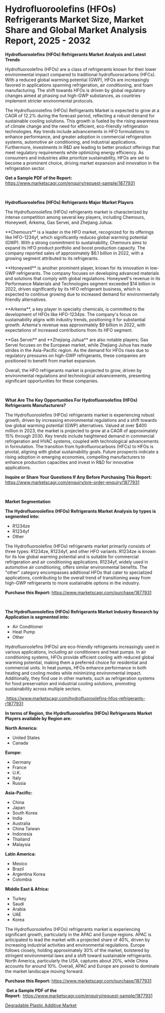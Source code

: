 <p><h1>Hydrofluoroolefins (HFOs) Refrigerants Market Size, Market Share and Global Market Analysis Report, 2025 - 2032</h1></p><p><strong>Hydrofluoroolefins (HFOs) Refrigerants Market Analysis and Latest Trends</strong></p>
<p><p>Hydrofluoroolefins (HFOs) are a class of refrigerants known for their lower environmental impact compared to traditional hydrofluorocarbons (HFCs). With a reduced global warming potential (GWP), HFOs are increasingly favored in applications spanning refrigeration, air conditioning, and foam manufacturing. The shift towards HFOs is driven by global regulatory changes aimed at phasing out high-GWP substances, as countries implement stricter environmental protocols.</p><p>The Hydrofluoroolefins (HFOs) Refrigerants Market is expected to grow at a CAGR of 12.2% during the forecast period, reflecting a robust demand for sustainable cooling solutions. This growth is fueled by the rising awareness of climate change and the need for efficient, eco-friendly refrigeration technologies. Key trends include advancements in HFO formulations to enhance performance, and greater adoption in commercial refrigeration systems, automotive air conditioning, and industrial applications. Furthermore, investments in R&D are leading to better product offerings that meet regulatory requirements while optimizing energy efficiency. As consumers and industries alike prioritize sustainability, HFOs are set to become a prominent choice, driving market expansion and innovation in the refrigeration sector.</p></p>
<p><strong>Get a Sample PDF of the Report:&nbsp;</strong> <a href="https://www.marketscagr.com/enquiry/request-sample/1877931?utm_campaign=2631&utm_medium=2&utm_source=Github&utm_content=ia&utm_term=03042025&utm_id=hydrofluoroolefins-hfos-refrigerants">https://www.marketscagr.com/enquiry/request-sample/1877931</a></p>
<p>&nbsp;</p>
<p><strong>Hydrofluoroolefins (HFOs) Refrigerants Major Market Players</strong></p>
<p><p>The Hydrofluoroolefins (HFOs) refrigerants market is characterized by intense competition among several key players, including Chemours, Honeywell, Arkema, Gas Servei, and Zhejiang Juhua. </p><p>**Chemours** is a leader in the HFO market, recognized for its offerings like HFO-1234yf, which significantly reduces global warming potential (GWP). With a strong commitment to sustainability, Chemours aims to expand its HFO product portfolio and boost production capacity. The company reported sales of approximately $6.1 billion in 2022, with a growing segment attributed to its refrigerants.</p><p>**Honeywell** is another prominent player, known for its innovation in low-GWP refrigerants. The company focuses on developing advanced materials and solutions that comply with global regulations. Honeywell's revenue in its Performance Materials and Technologies segment exceeded $14 billion in 2022, driven significantly by its HFO refrigerant business, which is expected to continue growing due to increased demand for environmentally friendly alternatives.</p><p>**Arkema**, a key player in specialty chemicals, is committed to the development of HFOs like HFO-1234ze. The company's focus on sustainability aligns with industry trends, positioning it for substantial growth. Arkema's revenue was approximately $9 billion in 2022, with expectations of increased contributions from its HFO segment.</p><p>**Gas Servei** and **Zhejiang Juhua** are also notable players; Gas Servei focuses on the European market, while Zhejiang Juhua has made strides in the Asia-Pacific region. As the demand for HFOs rises due to regulatory pressures on high-GWP refrigerants, these companies are positioned to benefit from market expansion.</p><p>Overall, the HFO refrigerants market is projected to grow, driven by environmental regulations and technological advancements, presenting significant opportunities for these companies.</p></p>
<p>&nbsp;</p>
<p><strong>What Are The Key Opportunities For Hydrofluoroolefins (HFOs) Refrigerants Manufacturers?</strong></p>
<p><p>The Hydrofluoroolefins (HFOs) refrigerants market is experiencing robust growth, driven by increasing environmental regulations and a shift towards low global warming potential (GWP) alternatives. Valued at over $400 million in 2023, the market is projected to grow at a CAGR of approximately 15% through 2030. Key trends include heightened demand in commercial refrigeration and HVAC systems, coupled with technological advancements in formulation. The transition from hydrofluorocarbons (HFCs) to HFOs is pivotal, aligning with global sustainability goals. Future prospects indicate a rising adoption in emerging economies, compelling manufacturers to enhance production capacities and invest in R&D for innovative applications.</p></p>
<p><strong>Inquire or Share Your Questions If Any Before Purchasing This Report:</strong> <a href="https://www.marketscagr.com/enquiry/pre-order-enquiry/1877931?utm_campaign=2631&utm_medium=2&utm_source=Github&utm_content=ia&utm_term=03042025&utm_id=hydrofluoroolefins-hfos-refrigerants">https://www.marketscagr.com/enquiry/pre-order-enquiry/1877931</a></p>
<p>&nbsp;</p>
<p><strong>Market Segmentation</strong></p>
<p><strong>The Hydrofluoroolefins (HFOs) Refrigerants Market Analysis by types is segmented into:</strong></p>
<p><ul><li>R1234ze</li><li>R1234yf</li><li>Other</li></ul></p>
<p><p>The Hydrofluoroolefins (HFOs) refrigerants market primarily consists of three types: R1234ze, R1234yf, and other HFO variants. R1234ze is known for its low global warming potential and is suitable for commercial refrigeration and air conditioning applications. R1234yf, widely used in automotive air conditioning, offers similar environmental benefits. The "other" category encompasses additional HFOs that cater to specialized applications, contributing to the overall trend of transitioning away from high-GWP refrigerants to more sustainable options in the industry.</p></p>
<p><strong>Purchase this Report:&nbsp;</strong><a href="https://www.marketscagr.com/purchase/1877931?utm_campaign=2631&utm_medium=2&utm_source=Github&utm_content=ia&utm_term=03042025&utm_id=hydrofluoroolefins-hfos-refrigerants">https://www.marketscagr.com/purchase/1877931</a></p>
<p>&nbsp;</p>
<p><strong>The Hydrofluoroolefins (HFOs) Refrigerants Market Industry Research by Application is segmented into:</strong></p>
<p><ul><li>Air Conditioner</li><li>Heat Pump</li><li>Other</li></ul></p>
<p><p>Hydrofluoroolefins (HFOs) are eco-friendly refrigerants increasingly used in various applications, including air conditioners and heat pumps. In air conditioning systems, HFOs provide efficient cooling with reduced global warming potential, making them a preferred choice for residential and commercial units. In heat pumps, HFOs enhance performance in both heating and cooling modes while minimizing environmental impact. Additionally, they find use in other markets, such as refrigeration systems for food preservation and industrial cooling solutions, promoting sustainability across multiple sectors.</p></p>
<p><a href="https://www.marketscagr.com/hydrofluoroolefins-hfos-refrigerants-r1877931?utm_campaign=2631&utm_medium=2&utm_source=Github&utm_content=ia&utm_term=03042025&utm_id=hydrofluoroolefins-hfos-refrigerants">&nbsp;https://www.marketscagr.com/hydrofluoroolefins-hfos-refrigerants-r1877931</a></p>
<p><strong>In terms of Region, the Hydrofluoroolefins (HFOs) Refrigerants Market Players available by Region are:</strong></p>
<p>
    <p> <strong> North America: </strong>
        <ul>
            <li>United States</li>
            <li>Canada</li>
        </ul>
        </p> 
    <p> <strong> Europe: </strong>
        <ul>
            <li>Germany</li>
            <li>France</li>
            <li>U.K.</li>
            <li>Italy</li>
            <li>Russia</li>
        </ul>
        </p> 
    <p> <strong> Asia-Pacific: </strong>
        <ul>
            <li>China</li>
            <li>Japan</li>
            <li>South Korea</li>
            <li>India</li>
            <li>Australia</li>
            <li>China Taiwan</li>
            <li>Indonesia</li>
            <li>Thailand</li>
            <li>Malaysia</li>
        </ul>
        </p> 
    <p> <strong> Latin America: </strong>
        <ul>
            <li>Mexico</li>
            <li>Brazil</li>
            <li>Argentina Korea</li>
            <li>Colombia</li>
        </ul>
        </p> 
    <p> <strong> Middle East & Africa: </strong>
        <ul>
            <li>Turkey</li>
            <li>Saudi</li>
            <li>Arabia</li>
            <li>UAE</li>
            <li>Korea</li>
        </ul>
    </p>
    </p>
<p><p>The Hydrofluoroolefins (HFOs) refrigerants market is experiencing significant growth, particularly in the APAC and Europe regions. APAC is anticipated to lead the market with a projected share of 40%, driven by increasing industrial activities and environmental regulations. Europe follows closely, holding approximately 30% of the market, bolstered by stringent environmental laws and a shift toward sustainable refrigerants. North America, particularly the USA, captures about 20%, while China accounts for around 10%. Overall, APAC and Europe are poised to dominate the market landscape moving forward.</p></p>
<p><strong>Purchase this Report: </strong><a href="https://www.marketscagr.com/purchase/1877931?utm_campaign=2631&utm_medium=2&utm_source=Github&utm_content=ia&utm_term=03042025&utm_id=hydrofluoroolefins-hfos-refrigerants">https://www.marketscagr.com/purchase/1877931</a></p>
<p>&nbsp;<strong>Get a Sample PDF of the Report:&nbsp;&nbsp;</strong><a href="https://www.marketscagr.com/enquiry/request-sample/1877931?utm_campaign=2631&utm_medium=2&utm_source=Github&utm_content=ia&utm_term=03042025&utm_id=hydrofluoroolefins-hfos-refrigerants">https://www.marketscagr.com/enquiry/request-sample/1877931</a></p>
<p><strong></strong></p>
<p><p><a href="https://github.com/skerretflossie9297/Market-Research-Report-List-1/blob/main/degradable-plastic-additive-market.md?utm_campaign=2631&utm_medium=2&utm_source=Github&utm_content=ia&utm_term=03042025&utm_id=hydrofluoroolefins-hfos-refrigerants">Degradable Plastic Additive Market</a></p></p>